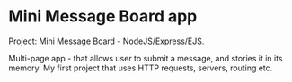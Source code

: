 # Mini Message Board app  


Project: Mini Message Board - NodeJS/Express/EJS.



Multi-page app - that allows user to submit a message, and stories it in its memory. My first project that uses HTTP requests, servers, routing etc. 

